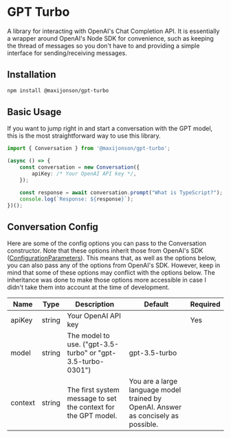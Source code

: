 # GPT Turbo

A library for interacting with OpenAI's Chat Completion API. It is essentially a wrapper around OpenAI's Node SDK for convenience, such as keeping the thread of messages so you don't have to and providing a simple interface for sending/receiving messages.

## Installation

```bash
npm install @maxijonson/gpt-turbo
```

## Basic Usage

If you want to jump right in and start a conversation with the GPT model, this is the most straightforward way to use this library.

```ts
import { Conversation } from '@maxijonson/gpt-turbo';

(async () => {
    const conversation = new Conversation({
        apiKey: /* Your OpenAI API key */,
    });

    const response = await conversation.prompt("What is TypeScript?");
    console.log(`Response: ${response}`);
})();
```

## Conversation Config

Here are some of the config options you can pass to the Conversation constructor. Note that these options inherit those from OpenAI's SDK ([ConfigurationParameters](https://github.com/openai/openai-node/blob/master/dist/configuration.d.ts)). This means that, as well as the options below, you can also pass any of the options from OpenAI's SDK. However, keep in mind that some of these options may conflict with the options below. The inheritance was done to make those options more accessible in case I didn't take them into account at the time of development.

| Name    | Type   | Description                                                    | Default                                                                            | Required |
| ------- | ------ | -------------------------------------------------------------- | ---------------------------------------------------------------------------------- | -------- |
| apiKey  | string | Your OpenAI API key                                            |                                                                                    | Yes      |
| model   | string | The model to use. ("gpt-3.5-turbo" or "gpt-3.5-turbo-0301")    | gpt-3.5-turbo                                                                      |          |
| context | string | The first system message to set the context for the GPT model. | You are a large language model trained by OpenAI. Answer as concisely as possible. |          |
